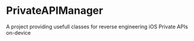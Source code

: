 # PrivateAPIManager
A project providing usefull classes for reverse engineering iOS Private APIs on-device
